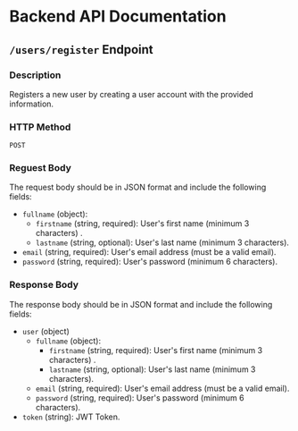 # Backend API Documentation

## `/users/register` Endpoint

### Description

Registers a new user by creating a user account with the provided information.

### HTTP Method

`POST`

### Reguest Body

The request body should be in JSON format and include the following fields:

  - `fullname` (object):
    - `firstname` (string, required): User's first name (minimum 3 characters) .
    - `lastname` (string, optional): User's last name (minimum 3 characters).
  - `email` (string, required): User's email address (must be a valid email).
  - `password` (string, required): User's password (minimum 6 characters).

### Response Body

The response body should be in JSON format and include the following fields:

  - `user` (object)
    - `fullname` (object):
        - `firstname` (string, required): User's first name (minimum 3 characters) .
        - `lastname` (string, optional): User's last name (minimum 3 characters).
    - `email` (string, required): User's email address (must be a valid email).
    - `password` (string, required): User's password (minimum 6 characters).
  - `token` (string): JWT Token.